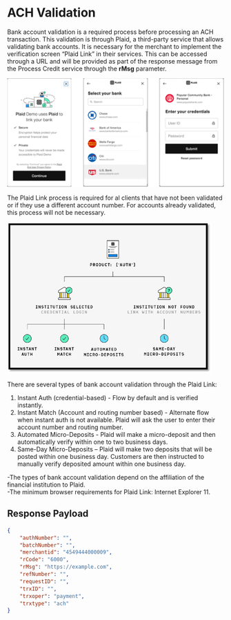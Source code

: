 # ACH Validation



Bank account validation is a required process before processing an ACH transaction. This validation is through Plaid, a third-party service that allows validating bank accounts. It is necessary for the merchant to implement the verification screen “Plaid Link” in their services. This can be accessed through a URL and will be provided as part of the response message from the Process Credit service through the **rMsg** parameter.

![](images/screen_7.png)

The Plaid Link process is required for al clients that have not been validated or if they use a different account number. For accounts already validated, this process will not be necessary.

![](images/screen_2.png)

There are several types of bank account validation through the Plaid Link:

1. Instant Auth (credential-based) - Flow by default and is verified instantly.
2. Instant Match (Account and routing number based) - Alternate flow when instant auth is not available. Plaid will ask the user to enter their account number and routing number.
3. Automated Micro-Deposits - Plaid will make a micro-deposit and then automatically verify within one to two business days.
4. Same-Day Micro-Deposits – Plaid will make two deposits that will be posted within one business day. Customers are then instructed to manually verify deposited amount within one business day.


-The types of bank account validation depend on the affiliation of the financial institution to Plaid.
<br/>
-The minimum browser requirements for Plaid Link: Internet Explorer 11.



## Response Payload

``` JSON
{
	"authNumber": "",
    "batchNumber": "",
    "merchantid": "4549444000009",
    "rCode": "6000",
    "rMsg": "https://example.com",
    "refNumber": "",
    "requestID": "",
    "trxID": "",
    "trxoper": "payment",
    "trxtype": "ach"
}

```









